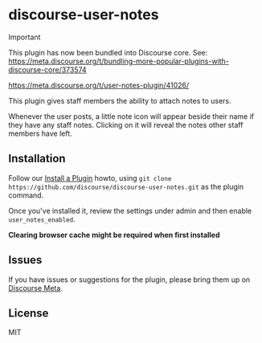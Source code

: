 # discourse-user-notes

> [!IMPORTANT]
> This plugin has now been bundled into Discourse core. See: https://meta.discourse.org/t/bundling-more-popular-plugins-with-discourse-core/373574

https://meta.discourse.org/t/user-notes-plugin/41026/

This plugin gives staff members the ability to attach notes to users.

Whenever the user posts, a little note icon will appear beside their name if they have
any staff notes. Clicking on it will reveal the notes other staff members have left.

## Installation

Follow our [Install a Plugin](https://meta.discourse.org/t/install-a-plugin/19157) howto, using
`git clone https://github.com/discourse/discourse-user-notes.git` as the plugin command.

Once you've installed it, review the settings under admin and then enable
`user_notes_enabled`.

**Clearing browser cache might be required when first installed**

## Issues

If you have issues or suggestions for the plugin, please bring them up on [Discourse Meta](https://meta.discourse.org).

## License

MIT
